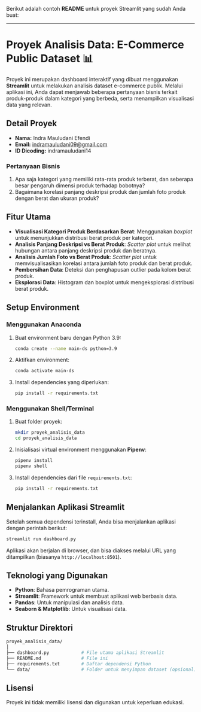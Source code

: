 Berikut adalah contoh **README** untuk proyek Streamlit yang sudah Anda buat:

---

# Proyek Analisis Data: E-Commerce Public Dataset 📊

Proyek ini merupakan dashboard interaktif yang dibuat menggunakan **Streamlit** untuk melakukan analisis dataset e-commerce publik. Melalui aplikasi ini, Anda dapat menjawab beberapa pertanyaan bisnis terkait produk-produk dalam kategori yang berbeda, serta menampilkan visualisasi data yang relevan.

## Detail Proyek
- **Nama:** Indra Mauludani Efendi
- **Email:** indramauludani09@gmail.com
- **ID Dicoding:** indramauludani14

### Pertanyaan Bisnis
1. Apa saja kategori yang memiliki rata-rata produk terberat, dan seberapa besar pengaruh dimensi produk terhadap bobotnya?
2. Bagaimana korelasi panjang deskripsi produk dan jumlah foto produk dengan berat dan ukuran produk?

## Fitur Utama
- **Visualisasi Kategori Produk Berdasarkan Berat**: Menggunakan *boxplot* untuk menunjukkan distribusi berat produk per kategori.
- **Analisis Panjang Deskripsi vs Berat Produk**: *Scatter plot* untuk melihat hubungan antara panjang deskripsi produk dan beratnya.
- **Analisis Jumlah Foto vs Berat Produk**: *Scatter plot* untuk memvisualisasikan korelasi antara jumlah foto produk dan berat produk.
- **Pembersihan Data**: Deteksi dan penghapusan outlier pada kolom berat produk.
- **Eksplorasi Data**: Histogram dan boxplot untuk mengeksplorasi distribusi berat produk.

## Setup Environment

### Menggunakan Anaconda
1. Buat environment baru dengan Python 3.9:
   ```bash
   conda create --name main-ds python=3.9
   ```
2. Aktifkan environment:
   ```bash
   conda activate main-ds
   ```
3. Install dependencies yang diperlukan:
   ```bash
   pip install -r requirements.txt
   ```

### Menggunakan Shell/Terminal
1. Buat folder proyek:
   ```bash
   mkdir proyek_analisis_data
   cd proyek_analisis_data
   ```
2. Inisialisasi virtual environment menggunakan **Pipenv**:
   ```bash
   pipenv install
   pipenv shell
   ```
3. Install dependencies dari file `requirements.txt`:
   ```bash
   pip install -r requirements.txt
   ```

## Menjalankan Aplikasi Streamlit
Setelah semua dependensi terinstall, Anda bisa menjalankan aplikasi dengan perintah berikut:

```bash
streamlit run dashboard.py
```

Aplikasi akan berjalan di browser, dan bisa diakses melalui URL yang ditampilkan (biasanya `http://localhost:8501`).

## Teknologi yang Digunakan
- **Python**: Bahasa pemrograman utama.
- **Streamlit**: Framework untuk membuat aplikasi web berbasis data.
- **Pandas**: Untuk manipulasi dan analisis data.
- **Seaborn & Matplotlib**: Untuk visualisasi data.

## Struktur Direktori
```bash
proyek_analisis_data/
│
├── dashboard.py            # File utama aplikasi Streamlit
├── README.md               # File ini
├── requirements.txt        # Daftar dependensi Python
└── data/                   # Folder untuk menyimpan dataset (opsional)
```

## Lisensi
Proyek ini tidak memiliki lisensi dan digunakan untuk keperluan edukasi.

